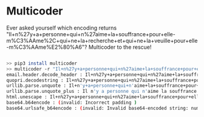 Multicoder
==========

Ever asked yourself which encoding returns "Il+n%27y+a+personne+qui+n%27aime+la+souffrance+pour+elle-m%C3%AAme%2C+qui+ne+la+recherche+et+qui+ne+la+veuille+pour+elle-m%C3%AAme%E2%80%A6"?
Multicoder to the rescue!

```bash

>> pip3 install multicoder
>> multicoder -r "Il+n%27y+a+personne+qui+n%27aime+la+souffrance+pour+elle-m%C3%AAme%2C+qui+ne+la+recherche+et+qui+ne+la+veuille+pour+elle-m%C3%AAme%E2%80%A6"
email.header.decode_header : Il+n%27y+a+personne+qui+n%27aime+la+souffrance+pour+elle-m%C3%AAme%2C+qui+ne+la+recherche+et+qui+ne+la+veuille+pour+elle-m%C3%AAme%E2%80%A6
quopri.decodestring : Il+n%27y+a+personne+qui+n%27aime+la+souffrance+pour+elle-m%C3%AAme%2C+qui+ne+la+recherche+et+qui+ne+la+veuille+pour+elle-m%C3%AAme%E2%80%A6
urllib.parse.unquote : Il+n'y+a+personne+qui+n'aime+la+souffrance+pour+elle-même,+qui+ne+la+recherche+et+qui+ne+la+veuille+pour+elle-même…
urllib.parse.unquote_plus : Il n'y a personne qui n'aime la souffrance pour elle-même, qui ne la recherche et qui ne la veuille pour elle-même…
html.unescape : Il+n%27y+a+personne+qui+n%27aime+la+souffrance+pour+elle-m%C3%AAme%2C+qui+ne+la+recherche+et+qui+ne+la+veuille+pour+elle-m%C3%AAme%E2%80%A6
base64.b64encode : (invalid: Incorrect padding )
base64.urlsafe_b64encode : (invalid: Invalid base64-encoded string: number of data characters (129) cannot be 1 more than a multiple of 4 )
```

 